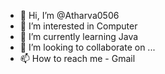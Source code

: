 - 👋 Hi, I’m @Atharva0506
- 👀 I’m interested in Computer
- 🌱 I’m currently learning Java
- 💞️ I’m looking to collaborate on ...
- 📫 How to reach me - Gmail

<!---
Atharva0506/Atharva0506 is a ✨ special ✨ repository because its `README.md` (this file) appears on your GitHub profile.
You can click the Preview link to take a look at your changes.
--->
